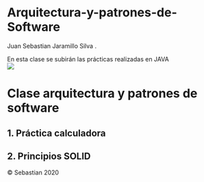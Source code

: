 # Arquitectura-y-patrones-de-Software
<abbr title="Hyper Text Markup Language"></abbr> Juan Sebastian Jaramillo Silva <abbr title="World Wide Web Consortium"></abbr>.
<!DOCTYPE html>
<html>
<head lang="en">
    <meta charset="UTF-8">
    En esta clase se subirán las prácticas realizadas en JAVA
    <link rel="stylesheet" type="text/css" href="style.css">
</head>
<body>
    <div class="cuerpo">
        <div class="contenido">
		<img src="https://s.imgur.com/min/embed.js">
            <h1>Clase arquitectura y patrones de software</h1>
            <h2>1. Práctica calculadora</h2>
	    <h2>2. Principios SOLID</h2>
    <div class="pie">
	<p>© Sebastian 2020</p>
    </div>
</body>
</html>
